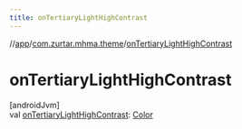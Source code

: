 ```yaml
---
title: onTertiaryLightHighContrast
---
```

//[app](../../index.html)/[com.zurtar.mhma.theme](index.html)/[onTertiaryLightHighContrast](on-tertiary-light-high-contrast.html)



# onTertiaryLightHighContrast



[androidJvm]\
val [onTertiaryLightHighContrast](on-tertiary-light-high-contrast.html): [Color](https://developer.android.com/reference/kotlin/androidx/compose/ui/graphics/Color.html)



